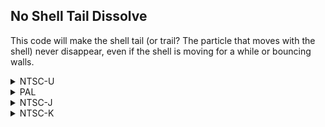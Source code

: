 ## No Shell Tail Dissolve

This code will make the shell tail (or trail? The particle that moves with the shell) never disappear, even if the shell is moving for a while or bouncing walls.

<details>
<summary>NTSC-U</summary>

```powerpc
046898E0 38600000
```
</details>

<details>
<summary>PAL</summary>

```powerpc
0468DD68 38600000
```
</details>

<details>
<summary>NTSC-J</summary>

```powerpc
0468D3D4 38600000
```
</details>

<details>
<summary>NTSC-K</summary>

```powerpc
0467C110 38600000
```
</details>